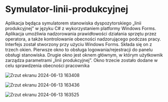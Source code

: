 # Symulator-linii-produkcyjnej
Aplikacja będąca symulatorem stanowiska dyspozytorskiego „linii produkcyjnej” w języku C# z wykorzystaniem platformy Windows Forms. Aplikacja umożliwia nadzorowania prawidłowości działania sprzętu przez operatora, a także kontrolowanie obecności nadzorującego podczas pracy.
Interfejs został stworzony przy użyciu Windows Forms. Składa się on z trzech okien.
Pierwsze okno to obsługa logowania/rejestracji do panelu obsługi stanowiska. 
Drugie okno jest oknem głównym, w którym użytkownik zarządza parametrami „linii produkcyjnej”. 
Okno trzecie zostało dodane w celu sprawdzenia obecności pracownika




![Zrzut ekranu 2024-06-13 163408](https://github.com/JuliaKordek/Testy-sprawnosciowe-dla-kierowcow/assets/150183188/0cd52db9-72d8-4af8-8e39-5ee3c182cbda)



![Zrzut ekranu 2024-06-13 163436](https://github.com/JuliaKordek/Testy-sprawnosciowe-dla-kierowcow/assets/150183188/de2031fd-2371-440e-ad44-6146153aa62f)



![Zrzut ekranu 2024-06-13 163525](https://github.com/JuliaKordek/Testy-sprawnosciowe-dla-kierowcow/assets/150183188/f5a391bc-e770-43f5-b6b7-dbac4f7e514b)
